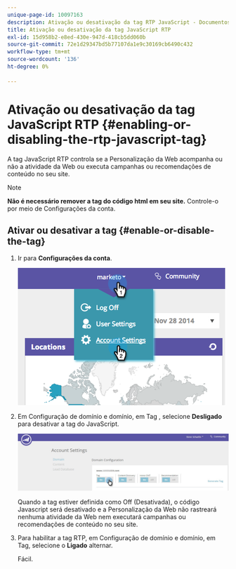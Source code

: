 ```yaml
---
unique-page-id: 10097163
description: Ativação ou desativação da tag RTP JavaScript - Documentos do Marketo - Documentação do produto
title: Ativação ou desativação da tag JavaScript RTP
exl-id: 15d958b2-e8ed-430e-947d-418cb5dd060b
source-git-commit: 72e1d29347bd5b77107da1e9c30169cb6490c432
workflow-type: tm+mt
source-wordcount: '136'
ht-degree: 0%

---
```


# Ativação ou desativação da tag JavaScript RTP {#enabling-or-disabling-the-rtp-javascript-tag}

A tag JavaScript RTP controla se a Personalização da Web acompanha ou não a atividade da Web ou executa campanhas ou recomendações de conteúdo no seu site.

>[!NOTE]
>
>**Não é necessário remover a tag do código html em seu site.** Controle-o por meio de Configurações da conta.

## Ativar ou desativar a tag {#enable-or-disable-the-tag}

1. Ir para **Configurações da conta**.

   ![](assets/image2014-12-1-23-3a3-3a12.png)

1. Em Configuração de domínio e domínio, em Tag , selecione **Desligado** para desativar a tag do JavaScript.

   ![](assets/account-settings-domain-tag.jpg)

   Quando a tag estiver definida como Off (Desativada), o código Javascript será desativado e a Personalização da Web não rastreará nenhuma atividade da Web nem executará campanhas ou recomendações de conteúdo no seu site.

1. Para habilitar a tag RTP, em Configuração de domínio e domínio, em Tag, selecione o **Ligado** alternar.

   Fácil.
